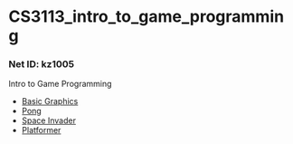 # CS3113_intro_to_game_programming
### Net ID: kz1005
Intro to Game Programming
- [Basic Graphics](HW1-Basic-Texture)
- [Pong](HW2-Pong)
- [Space Invader](HW3-Space-Invader)
- [Platformer](HW4-Platformer)
